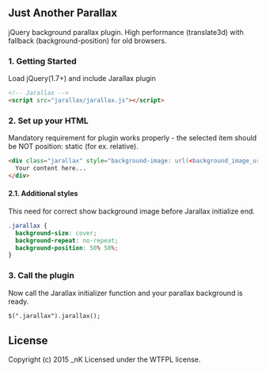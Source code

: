 ## Just Another Parallax
jQuery background parallax plugin. High performance (translate3d) with fallback (background-position) for old browsers.

### 1. Getting Started
Load jQuery(1.7+) and include Jarallax plugin
```html
<!-- Jarallax -->
<script src="jarallax/jarallax.js"></script>
```

### 2. Set up your HTML
Mandatory requirement for plugin works properly - the selected item should be NOT position: static (for ex. relative).
```html
<div class="jarallax" style="background-image: url(<background_image_url_here>)">
  Your content here...
</div>
```
#### 2.1. Additional styles
This need for correct show background image before Jarallax initialize end.
```css
.jarallax {
  background-size: cover;
  background-repeat: no-repeat;
  background-position: 50% 50%;
}
```

### 3. Call the plugin
Now call the Jarallax initializer function and your parallax background is ready.
```html
$(".jarallax").jarallax();
```

## License
Copyright (c) 2015 _nK Licensed under the WTFPL license.
